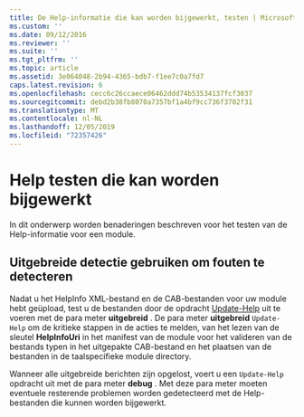 ```yaml
---
title: De Help-informatie die kan worden bijgewerkt, testen | Microsoft Docs
ms.custom: ''
ms.date: 09/12/2016
ms.reviewer: ''
ms.suite: ''
ms.tgt_pltfrm: ''
ms.topic: article
ms.assetid: 3e064048-2b94-4365-bdb7-f1ee7c0a7fd7
caps.latest.revision: 6
ms.openlocfilehash: cecc6c26ccaece06462ddd74b53534137fcf3037
ms.sourcegitcommit: debd2b38fb8070a7357bf1a4bf9cc736f3702f31
ms.translationtype: MT
ms.contentlocale: nl-NL
ms.lasthandoff: 12/05/2019
ms.locfileid: "72357426"
---
```

# <a name="how-to-test-updatable-help"></a>Help testen die kan worden bijgewerkt

In dit onderwerp worden benaderingen beschreven voor het testen van de Help-informatie voor een module.

## <a name="using-verbose-to-detect-errors"></a>Uitgebreide detectie gebruiken om fouten te detecteren

Nadat u het HelpInfo XML-bestand en de CAB-bestanden voor uw module hebt geüpload, test u de bestanden door de opdracht [Update-Help](/powershell/module/Microsoft.PowerShell.Core/Update-Help) uit te voeren met de para meter **uitgebreid** . De para meter **uitgebreid** `Update-Help` om de kritieke stappen in de acties te melden, van het lezen van de sleutel **HelpInfoUri** in het manifest van de module voor het valideren van de bestands typen in het uitgepakte CAB-bestand en het plaatsen van de bestanden in de taalspecifieke module directory.

Wanneer alle uitgebreide berichten zijn opgelost, voert u een `Update-Help` opdracht uit met de para meter **debug** . Met deze para meter moeten eventuele resterende problemen worden gedetecteerd met de Help-bestanden die kunnen worden bijgewerkt.